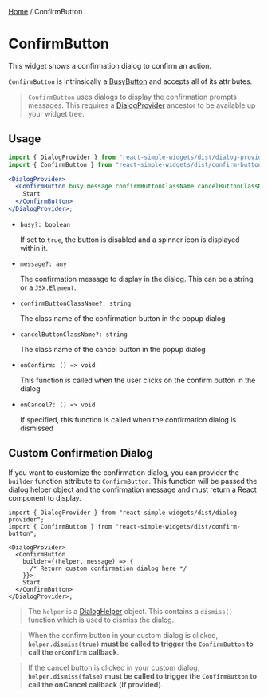 [Home](../../../README.md) / ConfirmButton

# ConfirmButton

This widget shows a confirmation dialog to confirm an action.

`ConfirmButton` is intrinsically a [BusyButton](../busy-button/busy-button.md) and accepts all of its attributes.

> `ConfirmButton` uses dialogs to display the confirmation prompts messages. This requires a [DialogProvider](../../dialog-provider/dialog-provider-usage.md) ancestor to be available up your widget tree.

## Usage

```jsx
import { DialogProvider } from "react-simple-widgets/dist/dialog-provider";
import { ConfirmButton } from "react-simple-widgets/dist/confirm-button";

<DialogProvider>
  <ConfirmButton busy message confirmButtonClassName cancelButtonClassName onConfirm onCancel>
    Start
  </ConfirmButton>
</DialogProvider>;
```

- `busy?: boolean`

  If set to `true`, the button is disabled and a spinner icon is displayed within it.

- `message?: any`

  The confirmation message to display in the dialog. This can be a string or a `JSX.Element`.

- `confirmButtonClassName?: string`

  The class name of the confirmation button in the popup dialog

- `cancelButtonClassName?: string`

  The class name of the cancel button in the popup dialog

- `onConfirm: () => void`

  This function is called when the user clicks on the confirm button in the dialog

- `onCancel?: () => void`

  If specified, this function is called when the confirmation dialog is dismissed

## Custom Confirmation Dialog

If you want to customize the confirmation dialog, you can provider the `builder` function attribute to `ConfirmButton`. This function will be passed the dialog helper object and the confirmation message and must return a React component to display.

```tsx
import { DialogProvider } from "react-simple-widgets/dist/dialog-provider";
import { ConfirmButton } from "react-simple-widgets/dist/confirm-button";

<DialogProvider>
  <ConfirmButton
    builder={(helper, message) => {
      /* Return custom confirmation dialog here */
    }}>
    Start
  </ConfirmButton>
</DialogProvider>;
```

> The `helper` is a [DialogHelper](../dialog-provider/dialog-provider-usage.md) object. This contains a `dismiss()` function which is used to dismiss the dialog.

> When the confirm button in your custom dialog is clicked, **`helper.dismiss(true)` must be called to trigger the `ConfirmButton` to call the `onConfirm` callback**.

> If the cancel button is clicked in your custom dialog, **`helper.dismiss(false)` must be called to trigger the `ConfirmButton` to call the onCancel callback (if provided)**.
